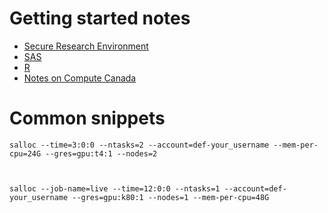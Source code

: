 # Getting started notes

- [Secure Research Environment](SRE/readme.md)
- [SAS](SAS/readme.md) 
- [R](R/readme.md) 
- [Notes on Compute Canada](CC/readme.md)





# Common snippets

```
salloc --time=3:0:0 --ntasks=2 --account=def-your_username --mem-per-cpu=24G --gres=gpu:t4:1 --nodes=2



salloc --job-name=live --time=12:0:0 --ntasks=1 --account=def-your_username --gres=gpu:k80:1 --nodes=1 --mem-per-cpu=48G
```
